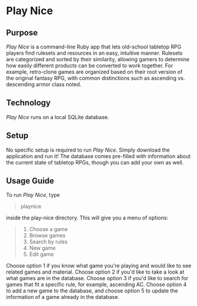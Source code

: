 Play Nice
==========

Purpose
-------
*Play Nice* is a command-line Ruby app that lets old-school tabletop RPG players find rulesets and resources in an easy, intuitive manner. Rulesets are categorized and sorted by their similarity,
allowing gamers to determine how easily different products can be converted to work together. For example, retro-clone games are organized based on their root version of the original fantasy RPG,
with common distinctions such as ascending vs. descending armor class noted.

Technology
----------
*Play Nice* runs on a local SQLite database.

Setup
-----
No specific setup is required to run *Play Nice*. Simply download the application and run it! The database comes pre-filled with information about the current state of tabletop RPGs, though you
can add your own as well.

Usage Guide
-----------
To run *Play Nice*, type
>playnice

inside the play-nice directory. This will give you a menu of options:
>1. Choose a game
>2. Browse games
>3. Search by rules
>4. New game
>5. Edit game

Choose option 1 if you know what game you're playing and would like to see related games and material. Choose option 2 if you'd like to take a look at what games are in the database.
Choose option 3 if you'd like to search for games that fit a specific rule, for example, ascending AC. Choose option 4 to add a new game to the database, and choose option 5 to update
the information of a game already in the database.
